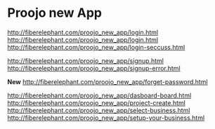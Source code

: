 # Proojo new App



http://fiberelephant.com/proojo_new_app/login.html<br>
http://fiberelephant.com/proojo_new_app/login.html<br>
http://fiberelephant.com/proojo_new_app/login-seccuss.html<br>

http://fiberelephant.com/proojo_new_app/signup.html<br>
http://fiberelephant.com/proojo_new_app/signup-error.html<br>

__New__
http://fiberelephant.com/proojo_new_app/forget-password.html<br>

http://fiberelephant.com/proojo_new_app/dasboard-board.html	<br>
http://fiberelephant.com/proojo_new_app/project-create.html<br>
http://fiberelephant.com/proojo_new_app/select-business.html<br>
http://fiberelephant.com/proojo_new_app/setup-your-business.html<br>